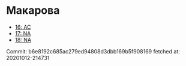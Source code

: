 # Макарова
- [16: AC](16.md)
- [17: NA](17.md)
- [18: NA](18.md)

Commit: b6e8192c685ac279ed94808d3dbb169b5f908169
 fetched at: 20201012-214731
